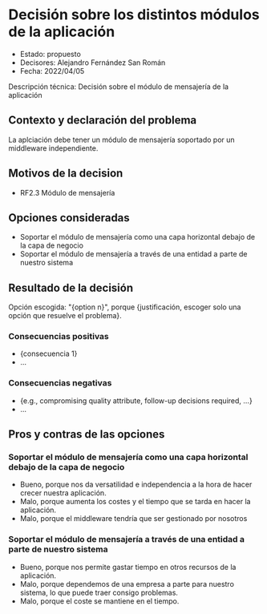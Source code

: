 # Decisión sobre los distintos módulos de la aplicación

* Estado: propuesto
* Decisores: Alejandro Fernández San Román
* Fecha: 2022/04/05

Descripción técnica: Decisión sobre el módulo de mensajería de la aplicación

## Contexto y declaración del problema

La aplciación debe tener un módulo de mensajería soportado por un middleware independiente.

## Motivos de la decision 

* RF2.3 Módulo de mensajería

## Opciones consideradas

* Soportar el módulo de mensajería como una capa horizontal debajo de la capa de negocio
* Soportar el módulo de mensajería a través de una entidad a parte de nuestro sistema

## Resultado de la decisión

Opción escogida: "{option n}", porque {justificación, escoger solo una opción que resuelve el problema}.

### Consecuencias positivas <!-- opcional -->

* {consecuencia 1}
* …

### Consecuencias negativas <!-- opcional -->

* {e.g., compromising quality attribute, follow-up decisions required, …}
* …

## Pros y contras de las opciones

### Soportar el módulo de mensajería como una capa horizontal debajo de la capa de negocio

* Bueno, porque nos da versatilidad e independencia a la hora de hacer crecer nuestra aplicación.
* Malo, porque aumenta los costes y el tiempo que se tarda en hacer la aplicación.
* Malo, porque el middleware tendría que ser gestionado por nosotros

### Soportar el módulo de mensajería a través de una entidad a parte de nuestro sistema

* Bueno, porque nos permite gastar tiempo en otros recursos de la aplicación.
* Malo, porque dependemos de una empresa a parte para nuestro sistema, lo que puede traer consigo problemas.
* Malo, porque el coste se mantiene en el tiempo.
